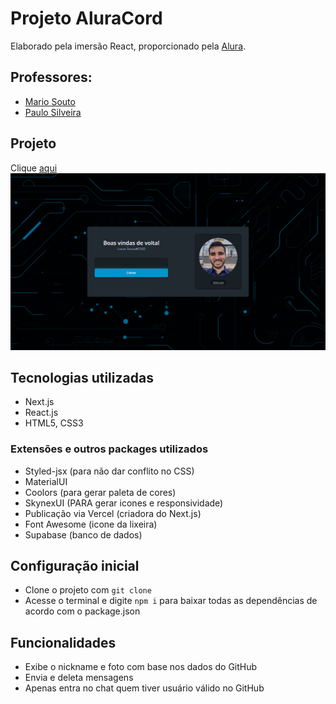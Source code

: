 # Projeto AluraCord

Elaborado pela imersão React, proporcionado pela [Alura](https://www.alura.com.br/).

## Professores:
- [Mario Souto](https://www.linkedin.com/in/omariosouto/)
- [Paulo Silveira](https://www.linkedin.com/in/paulosilveira/)

## Projeto
Clique [aqui](https://imersao-react-alura-phi.vercel.app/)
![Projeto](/img/paginaInicial.png)

## Tecnologias utilizadas
- Next.js
- React.js
- HTML5, CSS3

### Extensões e outros packages utilizados
- Styled-jsx (para não dar conflito no CSS)
- MaterialUI
- Coolors (para gerar paleta de cores)
- SkynexUI (PARA gerar icones e responsividade)
- Publicação via Vercel (criadora do Next.js)
- Font Awesome (icone da lixeira)
- Supabase (banco de dados)

## Configuração inicial
- Clone o projeto com ```git clone```
- Acesse o terminal e digite ```npm i``` para baixar todas as dependências de acordo com o package.json

## Funcionalidades
- Exibe o nickname e foto com base nos dados do GitHub
- Envia e deleta mensagens
- Apenas entra no chat quem tiver usuário válido no GitHub